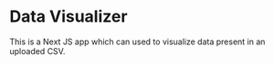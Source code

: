 # Data Visualizer

This is a Next JS app which can used to visualize data present in an uploaded CSV.
